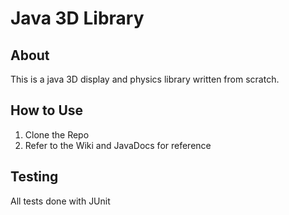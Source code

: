 # Java 3D Library

## About
This is a java 3D display and physics library written from scratch.

## How to Use

1. Clone the Repo
2. Refer to the Wiki and JavaDocs for reference

## Testing
All tests done with JUnit  